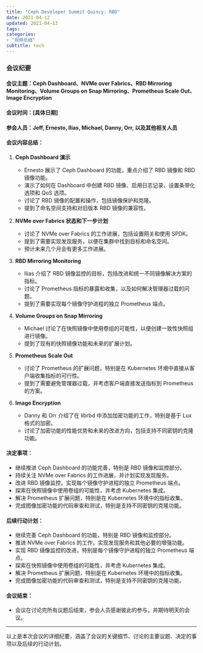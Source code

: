 ```yaml
---
title: "Ceph Developer Summit Quincy: RBD"
date: 2021-04-12
updated: 2021-04-13
tags:
categories:
- "视频总结"
subtitle: tech
---
```



### 会议纪要

#### 会议主题：Ceph Dashboard、NVMe over Fabrics、RBD Mirroring Monitoring、Volume Groups on Snap Mirroring、Prometheus Scale Out、Image Encryption

#### 会议时间：[具体日期]

#### 参会人员：Jeff, Ernesto, Ilias, Michael, Danny, Orr, 以及其他相关人员

#### 会议内容总结：

1. **Ceph Dashboard 演示**
   - Ernesto 展示了 Ceph Dashboard 的功能，重点介绍了 RBD 镜像和 RBD 镜像功能。
   - 演示了如何在 Dashboard 中创建 RBD 镜像、启用日志记录、设置条带化选项和 QoS 选项。
   - 讨论了 RBD 镜像的配置和操作，包括镜像保护和克隆。
   - 提到了命名空间支持和对旧版本 RBD 镜像的兼容性。

2. **NVMe over Fabrics 状态和下一步计划**
   - 讨论了 NVMe over Fabrics 的工作进展，包括设置网关和使用 SPDK。
   - 提到了需要实现发现服务，以便在集群中找到目标和命名空间。
   - 预计未来几个月会有更多工作进展。

3. **RBD Mirroring Monitoring**
   - Ilias 介绍了 RBD 镜像监控的目标，包括改进和统一不同镜像解决方案的指标。
   - 讨论了 Prometheus 指标的暴露和收集，以及如何解决管理器过载的问题。
   - 提到了需要实现每个镜像守护进程的独立 Prometheus 端点。

4. **Volume Groups on Snap Mirroring**
   - Michael 讨论了在快照镜像中使用卷组的可能性，以便创建一致性快照组进行镜像。
   - 提到了现有的快照镜像功能和未来的扩展计划。

5. **Prometheus Scale Out**
   - 讨论了 Prometheus 的扩展问题，特别是在 Kubernetes 环境中直接从客户端收集指标的可行性。
   - 提到了需要避免管理器过载，并考虑客户端直接发送指标到 Prometheus 的方案。

6. **Image Encryption**
   - Danny 和 Orr 介绍了在 librbd 中添加加密功能的工作，特别是基于 Lux 格式的加密。
   - 讨论了加密功能的性能优势和未来的改进方向，包括支持不同密钥的克隆功能。

#### 决定事项：
- 继续推进 Ceph Dashboard 的功能完善，特别是 RBD 镜像和监控部分。
- 持续关注 NVMe over Fabrics 的工作进展，并计划实现发现服务。
- 改进 RBD 镜像监控，实现每个镜像守护进程的独立 Prometheus 端点。
- 探索在快照镜像中使用卷组的可能性，并考虑 Kubernetes 集成。
- 解决 Prometheus 扩展问题，特别是在 Kubernetes 环境中的指标收集。
- 完成图像加密功能的代码审查和测试，特别是支持不同密钥的克隆功能。

#### 后续行动计划：
- 继续完善 Ceph Dashboard 的功能，特别是 RBD 镜像和监控部分。
- 推进 NVMe over Fabrics 的工作，实现发现服务和其他必要的增强功能。
- 实现 RBD 镜像监控的改进，特别是每个镜像守护进程的独立 Prometheus 端点。
- 探索在快照镜像中使用卷组的可能性，并考虑 Kubernetes 集成。
- 解决 Prometheus 扩展问题，特别是在 Kubernetes 环境中的指标收集。
- 完成图像加密功能的代码审查和测试，特别是支持不同密钥的克隆功能。

#### 会议结束：
- 会议在讨论完所有议题后结束，参会人员感谢彼此的参与，并期待明天的会议。

---

以上是本次会议的详细纪要，涵盖了会议的关键细节、讨论的主要议题、决定的事项以及后续的行动计划。